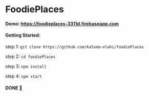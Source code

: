 # FoodiePlaces

#### Demo: https://foodieplaces-3311d.firebaseapp.com

#### Getting Started:

step 1: `git clone https://github.com/kaleem-elahi/foodiePlaces`

step 2: `cd foodiePlaces`

step 3: `npm install`

step 4: `npm start`

####  DONE 👏
